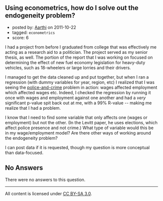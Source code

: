 ## Using econometrics, how do I solve out the endogeneity problem?

- posted by: [Aarthi](https://stackexchange.com/users/-1/1-aarthi) on 2011-10-22
- tagged: `econometrics`
- score: 6

I had a project from before I graduated from college that was effectively me acting as a research aid to a politician. The project served as my senior thesis, as well. The portion of the report that I was working on focused on determining the effect of new fuel economy legislation for heavy-duty vehicles, such as 18-wheelers or large lorries and their drivers. 

I managed to get the data cleaned up and put together, but when I ran a regression (with dummy variables for year, region, etc) I realized that I was seeing the [police-and-crime][1] problem in action: wages affected employment which affected wages etc. Indeed, I checked the regression by running it once with wages and employment against one another and had a *very* significant p-value spit back out at me, with a 99% R-value -- making me realize that I had a problem.

I know that I need to find some variable that only affects one (wages or employment) but not the other. (In the Levitt paper, he uses elections, which affect police presence and not crime.) What type of variable would this be in my wage/employment model? Are there other ways of working around the endogeneity problem?

I can post data if it is requested, though my question is more conceptual than data-focused.


 [1]: http://socserv.socsci.mcmaster.ca/bjerk/PublicPapers/Levitt97.pdf

## No Answers

There were no answers to this question.


---

All content is licensed under [CC BY-SA 3.0](https://creativecommons.org/licenses/by-sa/3.0/).
